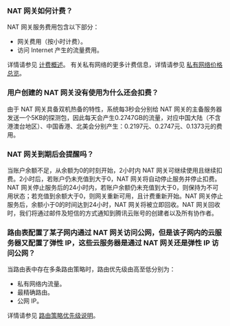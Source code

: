 
### NAT 网关如何计费？
NAT 网关服务费用包含以下部分：
- 网关费用（按小时计费）。
- 访问 Internet 产生的流量费用。

详情请参见 [计费概述](https://cloud.tencent.com/document/product/552/18172#.E8.AE.A1.E8.B4.B9.E8.AF.B4.E6.98.8E)。
有关私有网络的更多计费信息，详情请参见 [私有网络价格总览](https://cloud.tencent.com/doc/product/215/3079)。

### 用户创建的 NAT 网关没有使用为什么还会扣费？
由于 NAT 网关具备双机热备的特性，系统每3秒会分别给 NAT 网关的主备服务器发送一个5KB的探测包，因此每天会产生0.2747GB的流量，对应中国大陆（不含港澳台地区）、中国香港、北美会分别产生：0.2197元、0.2747元、0.1373元的费用。

### NAT 网关到期后会提醒吗？
当账户余额不足，从余额为0的时刻开始，2小时内 NAT 网关可继续使用且继续扣费。2小时后，若账户仍未充值到大于0，NAT 网关将自动停止服务并停止扣费。NAT 网关停止服务后的24小时内，若账户余额仍未充值到大于0，则保持为不可用状态；若充值到余额大于0，则网关重新可用，且计费重新开始。NAT 网关停止服务后，余额小于0的时间达到24小时，NAT 网关将被立即回收。NAT 网关回收时，我们将通过邮件及短信的方式通知到腾讯云账号的创建者以及所有协作者。

### 路由表配置了某子网内通过 NAT 网关访问公网，但是该子网内的云服务器又配置了弹性 IP，这些云服务器是通过 NAT 网关还是弹性 IP 访问公网？
当路由表中存在多条路由策略时，路由优先级由高至低分别为：
- 私有网络内流量。
- 最精确路由。
- 公网 IP。
 
详情请参见 [路由策略优先级说明](https://cloud.tencent.com/document/product/215/39406#.E8.B7.AF.E7.94.B1.E7.AD.96.E7.95.A5.E4.BC.98.E5.85.88.E7.BA.A7)。

